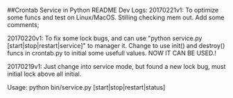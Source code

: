 ##Crontab Service in Python README
Dev Logs:
20170221v1:
	To optimize some funcs and test on Linux/MacOS. Stilling checking mem out. Add some comments;

20170220v1:
    To fix some lock bugs, and can use "python service.py [start|stop|restart|service]" to manager it. Change to use init() and destroy() funcs in crontab.py to initial some usefull values.
    NOW IT CAN BE USED.!

20170219v1:
    Just change into service mode, but found a new lock bug, must initial lock above all initial.

Usage:
    python bin/service.py [start|stop|restart|status]


